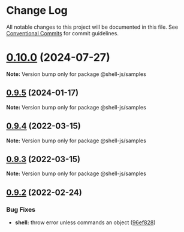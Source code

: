 # Change Log

All notable changes to this project will be documented in this file.
See [Conventional Commits](https://conventionalcommits.org) for commit guidelines.

# [0.10.0](https://github.com/adaltas/node-shell/compare/v0.9.6...v0.10.0) (2024-07-27)

**Note:** Version bump only for package @shell-js/samples





## [0.9.5](https://github.com/adaltas/node-shell/compare/v0.9.4...v0.9.5) (2024-01-17)

**Note:** Version bump only for package @shell-js/samples





## [0.9.4](https://github.com/adaltas/node-shell/compare/v0.9.3...v0.9.4) (2022-03-15)

**Note:** Version bump only for package @shell-js/samples





## [0.9.3](https://github.com/adaltas/node-shell/compare/v0.9.2...v0.9.3) (2022-03-15)

**Note:** Version bump only for package @shell-js/samples





## [0.9.2](https://github.com/adaltas/node-shell/compare/v0.9.1...v0.9.2) (2022-02-24)


### Bug Fixes

* **shell:** throw error unless commands an object ([96ef828](https://github.com/adaltas/node-shell/commit/96ef828405f67843b19921f5da8bfb149d571702))

